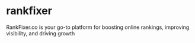 # rankfixer
RankFixer.co is your go-to platform for boosting online rankings, improving visibility, and driving growth
